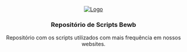 <p align="center">
  <a href="https://github.com/bewbtec/scripts">
    <img src="http://www.bewb.com.br/wp-content/themes/bewb/assets/images/header-logo.png" alt="Logo">
  </a>

  <h3 align="center">Repositório de Scripts Bewb</h3>

  <p align="center">
    Repositório com os scripts utilizados com mais frequência em nossos websites.
  </p>
</p>
